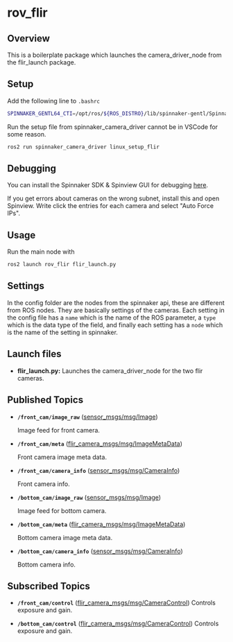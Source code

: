 # rov_flir

## Overview

This is a boilerplate package which launches the camera_driver_node from the flir_launch package.

## Setup

Add the following line to `.bashrc`

```bash
SPINNAKER_GENTL64_CTI=/opt/ros/${ROS_DISTRO}/lib/spinnaker-gentl/Spinnaker_GenTL.cti
```

Run the setup file from spinnaker_camera_driver cannot be in VSCode for some reason.

```bash
ros2 run spinnaker_camera_driver linux_setup_flir
```

## Debugging

You can install the Spinnaker SDK & Spinview GUI for debugging [here](https://www.flir.com/products/spinnaker-sdk/).

If you get errors about cameras on the wrong subnet, install this and open Spinview. Write click the entries for each camera and select "Auto Force IPs".

## Usage

Run the main node with

```bash
ros2 launch rov_flir flir_launch.py
```

## Settings

In the config folder are the nodes from the spinnaker api, these are different from ROS nodes. They are basically settings of the cameras. Each setting in the config file has a `name` which is the name of the ROS parameter, a `type` which is the data type of the field, and finally each setting has a `node` which is the name of the setting in spinnaker.

## Launch files

* **flir_launch.py:** Launches the camera_driver_node for the two flir cameras.

## Published Topics

* **`/front_cam/image_raw`** ([sensor_msgs/msg/Image])

    Image feed for front camera.

* **`/front_cam/meta`** ([flir_camera_msgs/msg/ImageMetaData])

    Front camera image meta data.

* **`/front_cam/camera_info`** ([sensor_msgs/msg/CameraInfo])

    Front camera info.

* **`/bottom_cam/image_raw`** ([sensor_msgs/msg/Image])

    Image feed for bottom camera.

* **`/bottom_cam/meta`** ([flir_camera_msgs/msg/ImageMetaData])

    Bottom camera image meta data.

* **`/bottom_cam/camera_info`** ([sensor_msgs/msg/CameraInfo])

    Bottom camera info.

## Subscribed Topics

* **`/front_cam/control`** ([flir_camera_msgs/msg/CameraControl])
    Controls exposure and gain.

* **`/bottom_cam/control`** ([flir_camera_msgs/msg/CameraControl])
    Controls exposure and gain.

[sensor_msgs/msg/Image]: https://docs.ros2.org/latest/api/sensor_msgs/msg/Image.html
[flir_camera_msgs/msg/ImageMetaData]: https://github.com/ros-drivers/flir_camera_driver/blob/humble-devel/flir_camera_msgs/msg/ImageMetaData.msg
[sensor_msgs/msg/CameraInfo]: https://docs.ros2.org/latest/api/sensor_msgs/msg/CameraInfo.html
[flir_camera_msgs/msg/CameraControl]: https://github.com/ros-drivers/flir_camera_driver/blob/humble-devel/flir_camera_msgs/msg/CameraControl.msg